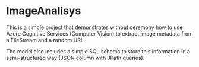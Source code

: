 # ImageAnalisys

This is a simple project that demonstrates without ceremony how to use Azure Cognitive Services (Computer Vision) to extract image metadata from a FileStream and a random URL.

The model also includes a simple SQL schema to store this information in a semi-structured way (JSON column with JPath queries).